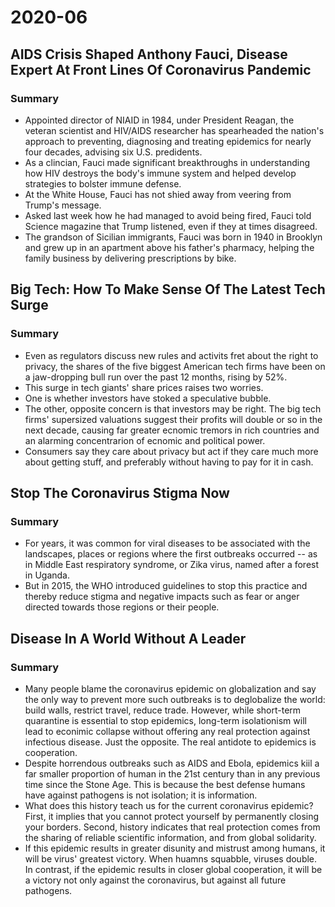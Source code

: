 # 2020-06

## AIDS Crisis Shaped Anthony Fauci, Disease Expert At Front Lines Of Coronavirus Pandemic

### Summary

- Appointed director of NIAID in 1984, under President Reagan, the veteran scientist and HIV/AIDS researcher has spearheaded the nation's approach to preventing, diagnosing and treating epidemics for nearly four decades, advising six U.S. predidents.
- As a clincian, Fauci made significant breakthroughs in understanding how HIV destroys the body's immune system and helped develop strategies to bolster immune defense.
- At the White House, Fauci has not shied away from veering from Trump's message.
- Asked last week how he had managed to avoid being fired, Fauci told Science magazine that Trump listened, even if they at times disagreed.
- The grandson of Sicilian immigrants, Fauci was born in 1940 in Brooklyn and grew up in an apartment above his father's pharmacy, helping the family business by delivering prescriptions by bike.

## Big Tech: How To Make Sense Of The Latest Tech Surge

### Summary

- Even as regulators discuss new rules and activits fret about the right to privacy, the shares of the five biggest American tech firms have been on a jaw-dropping bull run over the past 12 months, rising by 52%.
- This surge in tech giants' share prices raises two worries.
- One is whether investors have stoked a speculative bubble.
- The other, opposite concern is that investors may be right. The big tech firms' supersized valuations suggest their profits will double or so in the next decade, causing far greater ecnomic tremors in rich countries and an alarming concentrarion of ecnomic and political power.
- Consumers say they care about privacy but act if they care much more about getting stuff, and preferably without having to pay for it in cash.

## Stop The Coronavirus Stigma Now

### Summary

- For years, it was common for viral diseases to be associated with the landscapes, places or regions where the first outbreaks occurred -- as in Middle East respiratory syndrome, or Zika virus, named after a forest in Uganda.
- But in 2015, the WHO introduced guidelines to stop this practice and thereby reduce stigma and negative impacts such as fear or anger directed towards those regions or their people.

## Disease In A World Without A Leader

### Summary

- Many people blame the coronavirus epidemic on globalization and say the only way to prevent more such outbreaks is to deglobalize the world: build walls, restrict travel, reduce trade. However, while short-term quarantine is essential to stop epidemics, long-term isolationism will lead to econimic collapse without offering any real protection against infectious disease. Just the opposite. The real antidote to epidemics is cooperation.
- Despite horrendous outbreaks such as AIDS and Ebola, epidemics kiil a far smaller proportion of human in the 21st century than in any previous time since the Stone Age. This is because the best defense humans have against pathogens is not isolation; it is information.
- What does this history teach us for the current coronavirus epidemic? First, it implies that you cannot protect yourself by permanently closing your borders. Second, history indicates that real protection comes from the sharing of reliable scientific information, and from global solidarity.
- If this epidemic results in greater disunity and mistrust among humans, it will be virus' greatest victory. When huamns squabble, viruses double. In contrast, if the epidemic results in closer global cooperation, it will be a victory not only against the coronavirus, but against all future pathogens.
